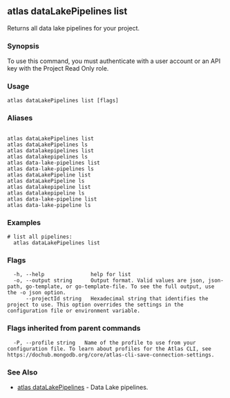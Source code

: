 ## atlas dataLakePipelines list

Returns all data lake pipelines for your project.


### Synopsis

To use this command, you must authenticate with a user account or an API key with the Project Read Only role.


### Usage
```
atlas dataLakePipelines list [flags]
```

### Aliases
```

atlas dataLakePipelines list
atlas dataLakePipelines ls
atlas datalakepipelines list
atlas datalakepipelines ls
atlas data-lake-pipelines list
atlas data-lake-pipelines ls
atlas dataLakePipeline list
atlas dataLakePipeline ls
atlas datalakepipeline list
atlas datalakepipeline ls
atlas data-lake-pipeline list
atlas data-lake-pipeline ls
```

### Examples

```
# list all pipelines:
  atlas dataLakePipelines list
```


### Flags

```
  -h, --help               help for list
  -o, --output string      Output format. Valid values are json, json-path, go-template, or go-template-file. To see the full output, use the -o json option.
      --projectId string   Hexadecimal string that identifies the project to use. This option overrides the settings in the configuration file or environment variable.

```


### Flags inherited from parent commands

```
  -P, --profile string   Name of the profile to use from your configuration file. To learn about profiles for the Atlas CLI, see https://dochub.mongodb.org/core/atlas-cli-save-connection-settings.

```

### See Also


* [atlas dataLakePipelines](atlas_dataLakePipelines.md)	- Data Lake pipelines.



